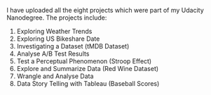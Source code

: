 I have uploaded all the eight projects which were part of my Udacity Nanodegree. The projects include:

1) Exploring Weather Trends
2) Exploring US Bikeshare Date
3) Investigating a Dataset (tMDB Dataset)
4) Analyse A/B Test Results
5) Test a Perceptual Phenomenon (Stroop Effect)
6) Explore and Summarize Data (Red Wine Dataset)
7) Wrangle and Analyse Data
8) Data Story Telling with Tableau (Baseball Scores)
